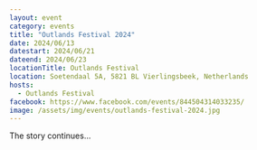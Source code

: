 ```yaml
---
layout: event
category: events
title: "Outlands Festival 2024"
date: 2024/06/13
datestart: 2024/06/21
dateend: 2024/06/23
locationTitle: Outlands Festival
location: Soetendaal 5A, 5821 BL Vierlingsbeek, Netherlands
hosts:
  - Outlands Festival
facebook: https://www.facebook.com/events/844504314033235/
image: /assets/img/events/outlands-festival-2024.jpg
---
```


The story continues...